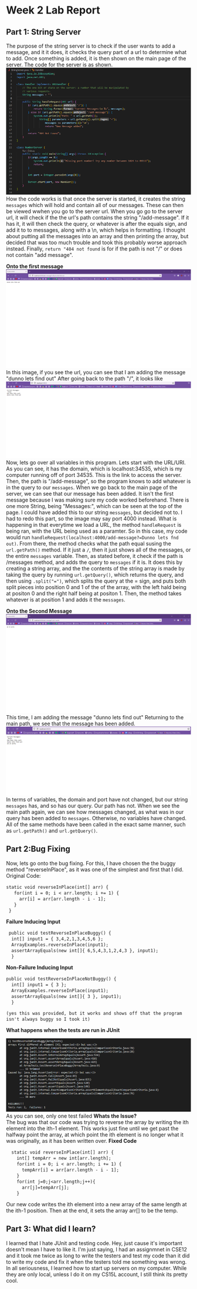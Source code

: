 # Week 2 Lab Report


## Part 1: String Server
The purpose of the string server is to check if the user wants to add a message, and it it does, it checks the query part of a url to determine what to add. Once something is added, it is then shown on the main page of the server.
The code for the server is as shown.
![Image](StringServer_Image.png)
How the code works is that once the server is started, it creates the string `messages` which will hold and contain all of our messages. These can then be viewed wwhen you go to the server url. When you go go to the server url, it will check if the the url's path contains the string "/add-message". If it has it, it will then check the query, or whatever is after the equals sign, and add it to to messages, along with a \n, which helps in formatting. I thought about putting all the messages into an array and then printing the array, but decided that was too much trouble and took this probably worse approach instead. Finally, `return "404 not found`  is for if the path is not "/" or does not contain "add message".

__Onto the first message__
![Image](1st_message.png)
In this image, if you see the url, you can see that I am adding the message "dunno lets find out"
After going back to the path "/", it looks like
![Image](first_message_shown.png)
Now, lets go over all variables in this program.
Lets start with the URL/URI. As you can see, it has the domain, which is localhost:34535, which is my computer running off of port 34535. This is the link to access the server. Then, the path is "/add-message", so the program knows to add whatever is in the query to our `messages`. When we go back to the main page of the server, we can see that our message has been added. It isn't the first message because I was making sure my code worked beforehand. There is one more String, being "Messages:", which can be seen at the top of the page. I could have added this to our string `messages`, but decided not to. I had to redo this part, so the image may say port 4000 instead. What is happening in that everytime we load a URL, the method `handleRequest` is being ran, with the URL being used as a paramter. So in this case, my code would run `handleRequest(localhost:4000/add-message?=Dunno lets fnd out)`. From there, the method checks what the path equal susing the `url.getPath()` method. If it just a `/`, then it just shows all of the messages, or the entire `messages` variable. Then, as stated before, it check if the path is /messages method, and adds the query to `messages` if it is. It does this by creating a string array, and the the contents of the string array is made by taking the query by running `url.getQuery()`, which returns the query, and then using `.split("=")`, which splits the query at the = sign, and puts both split pieces into position 0 and 1 of the of the array, with the left hald being at positon 0 and the right half being at positon 1. Then, the method takes whatever is at position 1 and adds it the `messages`. 

__Onto the Second Message__
![Image](2nd_message.png )
This time, I am adding the message "dunno lets find out"
Returning to the main path, we see that the message has been added.
 ![Image](2nd_message_shown.png )
 In terms of variables, the domain and port have not changed, but our string `messages` has, and so has our query. Our path has not. When we see the main path again, we can see how messages changed, as what was in our query has been added to `messages`. Otherwise, no variables have changed. All of the same methods have been called in the exact same manner, such as `url.getPath()` and `url.getQuery()`.  
 
 ##    Part 2:Bug Fixing
 Now, lets go onto the bug fixing. For this, I have chosen the the buggy method "reverseInPlace", as it was one of the simplest and first that I did.
 Original Code:  
 
 ```
 static void reverseInPlace(int[] arr) {
    for(int i = 0; i < arr.length; i += 1) {
      arr[i] = arr[arr.length - i - 1];
    }
  }
  ```  
  
  
  __Failure Inducing Input__  
  ```
   public void testReverseInPlaceBuggy() {
    int[] input1 = { 3,4,2,1,3,4,5,6 };
    ArrayExamples.reverseInPlace(input1);
    assertArrayEquals(new int[]{ 6,5,4,3,1,2,4,3 }, input1);
	}
   ```
  __Non-Failure Inducing Input__  
  ```
  public void testReverseInPlaceNotBuggy() {
    int[] input1 = { 3 };
    ArrayExamples.reverseInPlace(input1);
    assertArrayEquals(new int[]{ 3 }, input1);
	}
   ```
	(yes this was provided, but it works and shows off that the program isn't always buggy so I took it)  
	
  __What happens when the tests are run in JUnit__  
  
 ![Image](lab3tests.png )
 As you can see, only one test failed
__Whats the Issue?__  
The bug was that our code was trying to reverse the array by writing the ith element into the ith-1 element. This works just fine until we get past the halfway point the array, at which point the ith element is no longer what it was originally, as it has been written over.
__Fixed Code__  

```
  static void reverseInPlace(int[] arr) {
    int[] tempArr = new int[arr.length];
    for(int i = 0; i < arr.length; i += 1) {
      tempArr[i] = arr[arr.length - i - 1];
    }
    for(int j=0;j<arr.length;j++){
      arr[j]=tempArr[j];
    }  
  ```  
  
Our new code writes the ith element into a new array of the same length at the ith-1 position. Then at the end, it sets the array arr[] to be the temp.
## Part 3: What did I learn?  

I learned that I hate JUnit and testing code. Hey, just cause it's important doesn't mean I have to like it. I'm just saying, I had an assignmnet in CSE12 and it took me twice as long to write the testers and test my code than it did to write my code and fix it when the testers told me something was wrong.
In all seriousness, I learned how to start up servers on my computer. While they are only local, unless I do it on my CS15L account, I still think its pretty cool.
